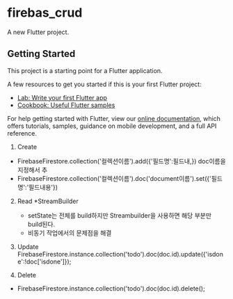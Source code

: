 # firebas_crud

A new Flutter project.

## Getting Started

This project is a starting point for a Flutter application.

A few resources to get you started if this is your first Flutter project:

- [Lab: Write your first Flutter app](https://flutter.dev/docs/get-started/codelab)
- [Cookbook: Useful Flutter samples](https://flutter.dev/docs/cookbook) 

For help getting started with Flutter, view our
[online documentation](https://flutter.dev/docs), which offers tutorials,
samples, guidance on mobile development, and a full API reference.

1. Create
- FirebaseFirestore.collection('컬렉션이름').add({'필드명':필드내,})
  doc이름을 지정해서 추
- FirebaseFirestore.collection('컬렉션이름').doc('document이름').set({'필드명':'필드내용'})

2. Read
*StreamBuilder
   - setState는 전체를 build하지만 Streambuilder을 사용하면 해당 부분만 build된다. 
   - 비동기 작업에서의 문제점을 해결 
    
3. Update
   FirebaseFirestore.instance.collection('todo').doc(doc.id).update({'isdone':!doc['isdone']});
   
4. Delete
-  FirebaseFirestore.instance.collection('todo').doc(doc.id).delete();
